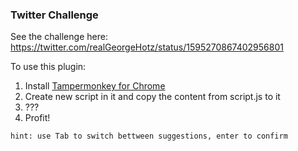 ### Twitter Challenge
See the challenge here: https://twitter.com/realGeorgeHotz/status/1595270867402956801

To use this plugin:
1. Install [Tampermonkey for Chrome](https://chrome.google.com/webstore/detail/tampermonkey/dhdgffkkebhmkfjojejmpbldmpobfkfo?hl=en)
2. Create new script in it and copy the content from script.js to it
3. ???
4. Profit!

`hint: use Tab to switch bettween suggestions, enter to confirm`